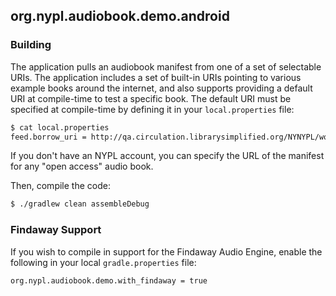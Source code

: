 ## org.nypl.audiobook.demo.android

### Building

The application pulls an audiobook manifest from one of a set of
selectable URIs. The application includes a set of built-in URIs
pointing to various example books around the internet, and also
supports providing a default URI at compile-time to test a specific
book. The default URI must be specified at compile-time by defining
it in your `local.properties` file:

```bash
$ cat local.properties
feed.borrow_uri = http://qa.circulation.librarysimplified.org/NYNYPL/works/abcdef/fulfill/1
```

If you don't have an NYPL account, you can specify the URL of the 
manifest for any "open access" audio book.

Then, compile the code:

```bash
$ ./gradlew clean assembleDebug
```

### Findaway Support

If you wish to compile in support for the Findaway Audio Engine, enable the following
in your local `gradle.properties` file:

```
org.nypl.audiobook.demo.with_findaway = true
```
